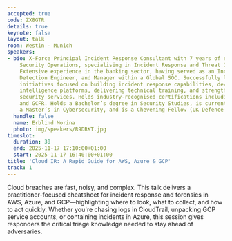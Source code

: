```yaml
---
accepted: true
code: ZX8GTR
details: true
keynote: false
layout: talk
room: Westin - Munich
speakers:
- bio: X-Force Principal Incident Response Consultant with 7 years of experience in
    Security Operations, specialising in Incident Response and Threat Intelligence.
    Extensive experience in the banking sector, having served as an Incident Responder,
    Detection Engineer, and Manager within a Global SOC. Successfully led and supported
    initiatives focused on building incident response capabilities, developing threat
    intelligence platforms, delivering technical training, and strengthening proactive
    security services. Holds industry-recognised certifications including GCTI, GCFA,
    and GCFR. Holds a Bachelor’s degree in Security Studies, is currently pursuing
    a Master’s in Cybersecurity, and is a Chevening Fellow (UK Defence Academy).
  handle: false
  name: Erblind Morina
  photo: img/speakers/R9DRKT.jpg
timeslot:
  duration: 30
  end: 2025-11-17 17:10:00+01:00
  start: 2025-11-17 16:40:00+01:00
title: 'Cloud IR: A Rapid Guide for AWS, Azure & GCP'
track: 1
---
```


Cloud breaches are fast, noisy, and complex.
This talk delivers a practitioner-focused cheatsheet for incident response and forensics in AWS, Azure, and GCP—highlighting where to look, what to collect, and how to act quickly.
Whether you're chasing logs in CloudTrail, unpacking GCP service accounts, or containing incidents in Azure, this session gives responders the critical triage knowledge needed to stay ahead of adversaries.
